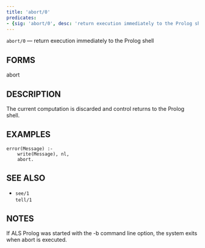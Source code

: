 ```yaml
---
title: 'abort/0'
predicates:
- {sig: 'abort/0', desc: 'return execution immediately to the Prolog shell'}
---
```

`abort/0` — return execution immediately to the Prolog shell


## FORMS

abort


## DESCRIPTION

The current computation is discarded and control returns to the Prolog shell.


## EXAMPLES

```
error(Message) :-
    write(Message), nl,
    abort.
```

## SEE ALSO

- `see/1`  
`tell/1`

## NOTES

If ALS Prolog was started with the -b command line option, the system exits when abort is executed.

